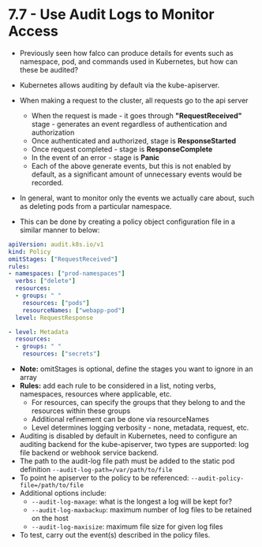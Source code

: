 # 7.7 - Use Audit Logs to Monitor Access

- Previously seen how falco can produce details for events such as namespace, pod, and commands used in Kubernetes, but how can these be audited?
- Kubernetes allows auditing by default via the kube-apiserver.
- When making a request to the cluster, all requests go to the api server
  - When the request is made - it goes through **"RequestReceived"** stage - generates an event regardless of authentication and authorization
  - Once authenticated and authorized, stage is **ResponseStarted**
  - Once request completed - stage is **ResponseComplete**
  - In the event of an error - stage is **Panic**
  - Each of the above generate events, but this is not enabled by default, as a significant amount of unnecessary events would be recorded.
- In general, want to monitor only the events we actually care about, such as deleting pods from a particular namespace.

- This can be done by creating a policy object configuration file in a similar manner to below:

```yaml
apiVersion: audit.k8s.io/v1
kind: Policy
omitStages: ["RequestReceived"]
rules:
- namespaces: ["prod-namespaces"]
  verbs: ["delete"]
  resources:
  - groups: " "
    resources: ["pods"]
    resourceNames: ["webapp-pod"]
  level: RequestResponse

- level: Metadata
  resources:
  - groups: " "
    resources: ["secrets"]
```

- **Note:** omitStages is optional, define the stages you want to ignore in an array
- **Rules:** add each rule to be considered in a list, noting verbs, namespaces, resources where applicable, etc.
  - For resources, can specify the groups that they belong to and the resources within these groups
  - Additional refinement can be done via resourceNames
  - Level determines logging verbosity - none, metadata, request, etc.
- Auditing is disabled by default in Kubernetes, need to configure an auditing backend for the kube-apiserver, two types are supported: log file backend or webhook
service backend.
- The path to the audit-log file path must be added to the static pod definition
`--audit-log-path=/var/path/to/file`
- To point he apiserver to the policy to be referenced:
`--audit-policy-file=/path/to/file`
- Additional options include:
  - `--audit-log-maxage`: what is the longest a log will be kept for?
  - `--audit-log-maxbackup`: maximum number of log files to be retained on the
host
  - `--audit-log-maxisize`: maximum file size for given log files
- To test, carry out the event(s) described in the policy files.
